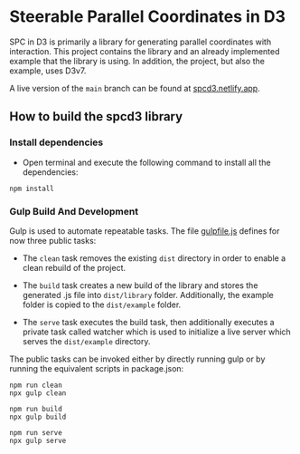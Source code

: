 # Steerable Parallel Coordinates in D3

SPC in D3 is primarily a library for generating parallel coordinates with interaction.
This project contains the library and an already implemented example
that the library is using. In addition, the project, but also the example, uses D3v7.

A live version of the `main` branch can be found at
[spcd3.netlify.app](https://spcd3.netlify.app/).

## How to build the spcd3 library

### Install dependencies
- Open terminal and execute the following command to install all the dependencies:


``` 
npm install 
```

### Gulp Build And Development

Gulp is used to automate repeatable tasks. The file [gulpfile.js](gulpfile.js)
defines for now three public tasks:

- The `clean` task removes the existing `dist` directory in
  order to enable a clean rebuild of the project.

- The `build` task creates a new build of the library and stores the generated .js file into
  `dist/library` folder. Additionally, the example folder is copied to the `dist/example` folder.

- The `serve` task executes the build task, then additionally executes a private task called watcher which 
is used to initialize a live server which serves the `dist/example` directory.


The public tasks can be invoked either by directly running gulp or
by running the equivalent scripts in package.json:

```
npm run clean
npx gulp clean

npm run build
npx gulp build

npm run serve
npx gulp serve
```
